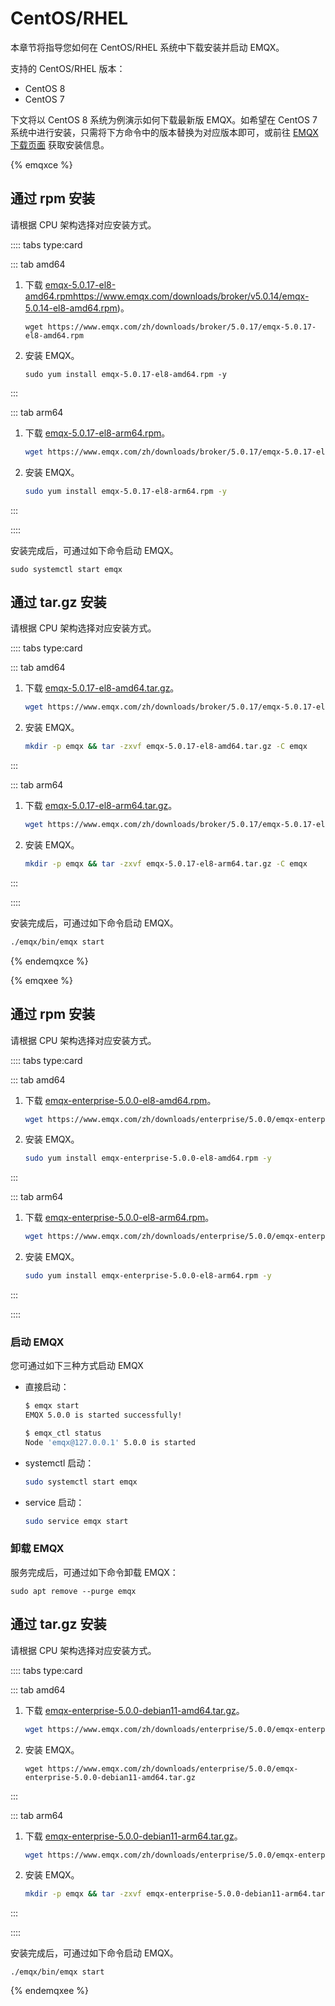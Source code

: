# CentOS/RHEL

本章节将指导您如何在 CentOS/RHEL 系统中下载安装并启动 EMQX。

支持的 CentOS/RHEL 版本：

- CentOS 8
- CentOS 7

下文将以 CentOS 8 系统为例演示如何下载最新版 EMQX。如希望在 CentOS 7 系统中进行安装，只需将下方命令中的版本替换为对应版本即可，或前往 [EMQX 下载页面](https://www.emqx.com/zh/try?product=enterprise) 获取安装信息。

{% emqxce %}

## 通过 rpm 安装

请根据 CPU 架构选择对应安装方式。

:::: tabs type:card

::: tab amd64

1. 下载 [emqx-5.0.17-el8-amd64.rpm](https://www.emqx.com/zh/downloads/broker/5.0.17/emqx-5.0.17-el8-amd64.rpm)https://www.emqx.com/downloads/broker/v5.0.14/emqx-5.0.14-el8-amd64.rpm)。

   ```
   wget https://www.emqx.com/zh/downloads/broker/5.0.17/emqx-5.0.17-el8-amd64.rpm
   ```

2. 安装 EMQX。

   ```
   sudo yum install emqx-5.0.17-el8-amd64.rpm -y
   ```

:::

::: tab arm64
1. 下载 [emqx-5.0.17-el8-arm64.rpm](https://www.emqx.com/zh/downloads/broker/5.0.17/emqx-5.0.17-el8-arm64.rpm)。

   ```bash
   wget https://www.emqx.com/zh/downloads/broker/5.0.17/emqx-5.0.17-el8-arm64.rpm
   ```

2. 安装 EMQX。
   ```bash
   sudo yum install emqx-5.0.17-el8-arm64.rpm -y
   ```

:::

::::

安装完成后，可通过如下命令启动 EMQX。

  ```shell
  sudo systemctl start emqx
  ```

## 通过 tar.gz 安装

请根据 CPU 架构选择对应安装方式。

:::: tabs type:card

::: tab amd64

1. 下载 [emqx-5.0.17-el8-amd64.tar.gz](https://www.emqx.com/zh/downloads/broker/5.0.17/emqx-5.0.17-el8-amd64.tar.gz)。

   ```bash
   wget https://www.emqx.com/zh/downloads/broker/5.0.17/emqx-5.0.17-el8-amd64.tar.gz
   ```

2. 安装 EMQX。
   ```bash
   mkdir -p emqx && tar -zxvf emqx-5.0.17-el8-amd64.tar.gz -C emqx
   ```

:::

::: tab arm64
1. 下载 [emqx-5.0.17-el8-arm64.tar.gz](https://www.emqx.com/zh/downloads/broker/5.0.17/emqx-5.0.17-el8-arm64.tar.gz)。

   ```bash
   wget https://www.emqx.com/zh/downloads/broker/5.0.17/emqx-5.0.17-el8-arm64.tar.gz
   ```

2. 安装 EMQX。
   ```bash
   mkdir -p emqx && tar -zxvf emqx-5.0.17-el8-arm64.tar.gz -C emqx
   ```

:::

::::

安装完成后，可通过如下命令启动 EMQX。

```bash
./emqx/bin/emqx start
```

{% endemqxce %}

{% emqxee %}

## 通过 rpm 安装

请根据 CPU 架构选择对应安装方式。

:::: tabs type:card

::: tab amd64

1. 下载 [emqx-enterprise-5.0.0-el8-amd64.rpm](https://www.emqx.com/zh/downloads/enterprise/5.0.0/emqx-enterprise-5.0.0-el8-amd64.rpm)。

   ```bash
   wget https://www.emqx.com/zh/downloads/enterprise/5.0.0/emqx-enterprise-5.0.0-el8-amd64.rpm
   ```

2. 安装 EMQX。
   ```bash
   sudo yum install emqx-enterprise-5.0.0-el8-amd64.rpm -y
   ```

:::

::: tab arm64
1. 下载 [emqx-enterprise-5.0.0-el8-arm64.rpm](https://www.emqx.com/zh/downloads/enterprise/5.0.0/emqx-enterprise-5.0.0-el8-arm64.rpm)。

   ```bash
   wget https://www.emqx.com/zh/downloads/enterprise/5.0.0/emqx-enterprise-5.0.0-el8-arm64.rpm
   ```

2. 安装 EMQX。
   ```bash
   sudo yum install emqx-enterprise-5.0.0-el8-arm64.rpm -y
   ```

:::

::::

### 启动 EMQX 

您可通过如下三种方式启动 EMQX <!--TODO @WIVWIV这里的版本我修改了，需要确认下，另外，这些启动方式是只适用于企业版还是开源版？区别是？-->

- 直接启动：

  ```bash
  $ emqx start
  EMQX 5.0.0 is started successfully!

  $ emqx_ctl status
  Node 'emqx@127.0.0.1' 5.0.0 is started
  ```

- systemctl 启动：

  ```bash
  sudo systemctl start emqx
  ```

- service 启动：

  ```bash
  sudo service emqx start
  ```

### 卸载 EMQX

服务完成后，可通过如下命令卸载 EMQX：

  ```shell
  sudo apt remove --purge emqx
  ```

## 通过 tar.gz 安装

请根据 CPU 架构选择对应安装方式。

:::: tabs type:card

::: tab amd64

1. 下载 [emqx-enterprise-5.0.0-debian11-amd64.tar.gz](https://www.emqx.com/zh/downloads/enterprise/5.0.0/emqx-enterprise-5.0.0-debian11-amd64.tar.gz)。

   ```bash
   wget https://www.emqx.com/zh/downloads/enterprise/5.0.0/emqx-enterprise-5.0.0-debian11-amd64.tar.gz
   ```

2. 安装 EMQX。
   ```
   wget https://www.emqx.com/zh/downloads/enterprise/5.0.0/emqx-enterprise-5.0.0-debian11-amd64.tar.gz
   ```

:::

::: tab arm64
1. 下载 [emqx-enterprise-5.0.0-debian11-arm64.tar.gz](https://www.emqx.com/zh/downloads/enterprise/5.0.0/emqx-enterprise-5.0.0-debian11-arm64.tar.gz)。

   ```bash
   wget https://www.emqx.com/zh/downloads/enterprise/5.0.0/emqx-enterprise-5.0.0-debian11-arm64.tar.gz
   ```

2. 安装 EMQX。
   ```bash
   mkdir -p emqx && tar -zxvf emqx-enterprise-5.0.0-debian11-arm64.tar.gz -C emqx
   ```

:::

::::

安装完成后，可通过如下命令启动 EMQX。

```
./emqx/bin/emqx start
```

{% endemqxee %}